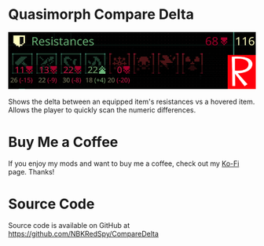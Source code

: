 # Quasimorph Compare Delta

![thumbnail icon](media/thumbnail.png)

Shows the delta between an equipped item's resistances vs a hovered item.
Allows the player to quickly scan the numeric differences.

# Buy Me a Coffee
If you enjoy my mods and want to buy me a coffee, check out my [Ko-Fi](https://ko-fi.com/nbkredspy71915) page.
Thanks!

# Source Code
Source code is available on GitHub at https://github.com/NBKRedSpy/CompareDelta
